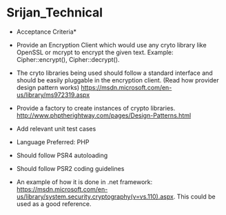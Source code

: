 # Srijan_Technical

* Acceptance Criteria*

* Provide an Encryption Client which would use any cryto library like OpenSSL or mcrypt to encrypt the given text. Example: Cipher::encrypt(), Cipher::decrypt().
* The cryto libraries being used should follow a standard interface and should be easily pluggable in the encryption client. (Read how provider design pattern works) https://msdn.microsoft.com/en-us/library/ms972319.aspx
* Provide a factory to create instances of crypto libraries. http://www.phptherightway.com/pages/Design-Patterns.html
* Add relevant unit test cases
* Language Preferred: PHP
* Should follow PSR4 autoloading
* Should follow PSR2 coding guidelines
* An example of how it is done in .net framework: https://msdn.microsoft.com/en-us/library/system.security.cryptography(v=vs.110).aspx. This could be used as a good reference.
